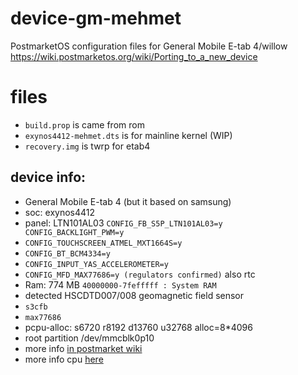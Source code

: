 # device-gm-mehmet
PostmarketOS configuration files for General Mobile E-tab 4/willow
https://wiki.postmarketos.org/wiki/Porting_to_a_new_device

# files
- `build.prop` is came from rom
- `exynos4412-mehmet.dts` is for mainline kernel (WIP)
- `recovery.img` is twrp for etab4

## device info:
- General Mobile E-tab 4 (but it based on samsung)
- soc: exynos4412
- panel: LTN101AL03 `CONFIG_FB_S5P_LTN101AL03=y` ` CONFIG_BACKLIGHT_PWM=y`
- `CONFIG_TOUCHSCREEN_ATMEL_MXT1664S=y`
- `CONFIG_BT_BCM4334=y`
- `CONFIG_INPUT_YAS_ACCELEROMETER=y`
- `CONFIG_MFD_MAX77686=y (regulators confirmed)` also rtc
- Ram: 774 MB `40000000-7fefffff : System RAM`
- detected HSCDTD007/008 geomagnetic field sensor
- `s3cfb`
- `max77686`
- pcpu-alloc: s6720 r8192 d13760 u32768 alloc=8*4096
- root partition /dev/mmcblk0p10
- more info [in postmarket wiki](https://wiki.postmarketos.org/index.php?title=User:Knuxify/Scratchpad&oldid=56232)
- more info cpu [here](http://web.archive.org/web/20200217083856/linux-exynos.org/wiki/Samsung_Exynos_4412)
